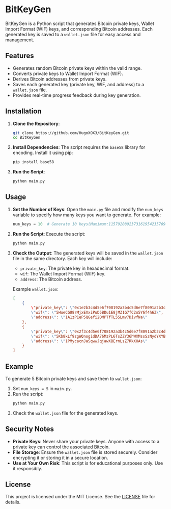 # BitKeyGen

BitKeyGen is a Python script that generates Bitcoin private keys, Wallet Import Format (WIF) keys, and corresponding Bitcoin addresses. Each generated key is saved to a `wallet.json` file for easy access and management.

## Features

- Generates random Bitcoin private keys within the valid range.
- Converts private keys to Wallet Import Format (WIF).
- Derives Bitcoin addresses from private keys.
- Saves each generated key (private key, WIF, and address) to a `wallet.json` file.
- Provides real-time progress feedback during key generation.

## Installation

1. **Clone the Repository**:
   ```bash
   git clone https://github.com/HugoXOX3/BitKeyGen.git
   cd BitKeyGen
   ```

2. **Install Dependencies**:
   The script requires the `base58` library for encoding. Install it using pip:
   ```bash
   pip install base58
   ```

3. **Run the Script**:
   ```bash
   python main.py
   ```

## Usage

1. **Set the Number of Keys**:
   Open the `main.py` file and modify the `num_keys` variable to specify how many keys you want to generate. For example:
   ```python
   num_keys = 10  # Generate 10 keys(Maximum:115792089237316195423570985008687907852837564279074904382605163141518161494336
   ```

2. **Run the Script**:
   Execute the script:
   ```bash
   python main.py
   ```

3. **Check the Output**:
   The generated keys will be saved in the `wallet.json` file in the same directory. Each key will include:
   - `private_key`: The private key in hexadecimal format.
   - `wif`: The Wallet Import Format (WIF) key.
   - `address`: The Bitcoin address.

   Example `wallet.json`:
   ```json
   [
       {
           \"private_key\": \"0x1e2b3c4d5e6f708192a3b4c5d6e7f8091a2b3c4d5e6f708192a3b4c5d6e7f809\",
           \"wif\": \"5HueCGU8rMjxEXxiPuD5BDu1E8jMZ1G7fC2o5Y6f4h6Z\",
           \"address\": \"1A1zP1eP5QGefi2DMPTfTL5SLmv7DivfNa\"
       },
       {
           \"private_key\": \"0x2f3c4d5e6f708192a3b4c5d6e7f8091a2b3c4d5e6f708192a3b4c5d6e7f8091b\",
           \"wif\": \"5Kb8kLf9zgWQnogidDA76MzPL6TsZZY36hWXMssSzNydYXYB9KF\",
           \"address\": \"1PMycacnJaSqwwJqjawXBErnLsZ7RkXUAs\"
       }
   ]
   ```

## Example

To generate 5 Bitcoin private keys and save them to `wallet.json`:

1. Set `num_keys = 5` in `main.py`.
2. Run the script:
   ```bash
   python main.py
   ```
3. Check the `wallet.json` file for the generated keys.

## Security Notes

- **Private Keys**: Never share your private keys. Anyone with access to a private key can control the associated Bitcoin.
- **File Storage**: Ensure the `wallet.json` file is stored securely. Consider encrypting it or storing it in a secure location.
- **Use at Your Own Risk**: This script is for educational purposes only. Use it responsibly.

## License

This project is licensed under the MIT License. See the [LICENSE](LICENSE) file for details.
